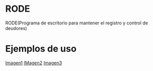# RODE
RODE(Programa de escritorio para mantener el registro y control de deudores)

# Ejemplos de uso

[Imagen1](https://github.com/JoseSierraVzl/RODE/blob/main/Screenshots/RODE1.png)
[IMagen2](https://github.com/JoseSierraVzl/RODE/blob/main/Screenshots/RODE1.png)
[Imagen3](https://github.com/JoseSierraVzl/RODE/blob/main/Screenshots/RODE1.png)
